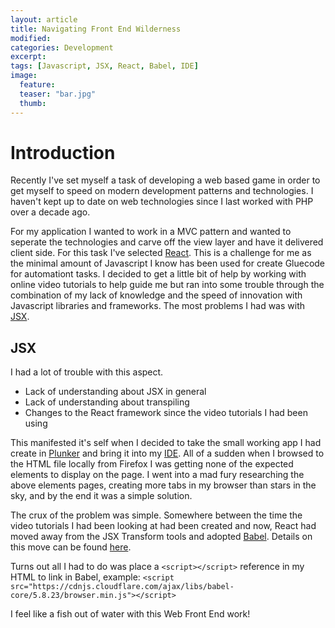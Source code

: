 ```yaml
---
layout: article
title: Navigating Front End Wilderness
modified:
categories: Development
excerpt: 
tags: [Javascript, JSX, React, Babel, IDE]
image:
  feature: 
  teaser: "bar.jpg"
  thumb:
---
```


# Introduction
Recently I've set myself a task of developing a web based game in order to get myself to speed on modern development patterns and technologies.  I haven't kept up to date on web technologies since I last worked with PHP over a decade ago.

For my application I wanted to work in a MVC pattern and wanted to seperate the technologies and carve off the view layer and have it delivered client side.  For this task I've selected <a href="https://facebook.github.io/react/">React</a>.  This is a challenge for me as the minimal amount of Javascript I know has been used for create Gluecode for automationt tasks.  I decided to get a little bit of help by working with online video tutorials to help guide me but ran into some trouble through the combination of my lack of knowledge and the speed of innovation with Javascript libraries and frameworks.  The most problems I had was with <a href="https://facebook.github.io/react/docs/jsx-in-depth.html">JSX</a>.

## JSX
I had a lot of trouble with this aspect.

* Lack of understanding about JSX in general
* Lack of understanding about transpiling
* Changes to the React framework since the video tutorials I had been using

This manifested it's self when I decided to take the small working app I had create in <a href="https://plnkr.co/">Plunker</a> and bring it into my <a href="https://www.jetbrains.com/idea/">IDE</a>.  All of a sudden when I browsed to the HTML file locally from Firefox I was getting none of the expected elements to display on the page.  I went into a mad fury researching the above elements pages, creating more tabs in my browser than stars in the sky, and by the end it was a simple solution.

The crux of the problem was simple.  Somewhere between the time the video tutorials I had been looking at had been created and now, React had moved away from the JSX Transform tools and adopted <a href="https://babeljs.io/">Babel</a>.  Details on this move can be found <a href="https://facebook.github.io/react/blog/2015/06/12/deprecating-jstransform-and-react-tools.html">here</a>.

Turns out all I had to do was place a `<script></script>` reference in my HTML to link in Babel, example:
```<script src="https://cdnjs.cloudflare.com/ajax/libs/babel-core/5.8.23/browser.min.js"></script>```

I feel like a fish out of water with this Web Front End work!
